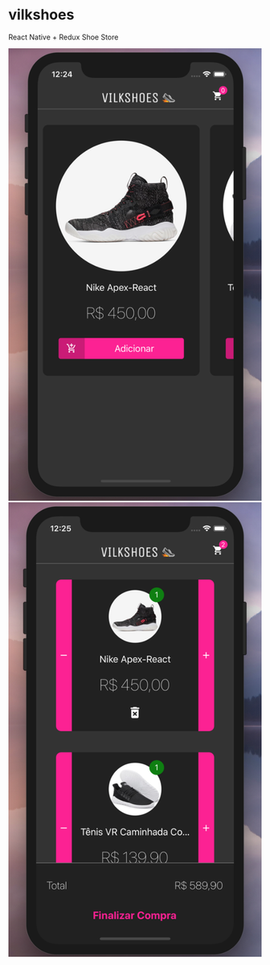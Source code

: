# vilkshoes
React Native + Redux Shoe Store

![alt text](https://raw.githubusercontent.com/mateomarin/vilkshoes/master/demo/page0.png)
![alt text](https://raw.githubusercontent.com/mateomarin/vilkshoes/master/demo/page1.png)
